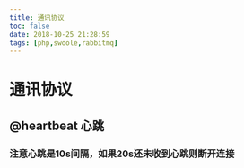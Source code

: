 ```yaml
---
title: 通讯协议
toc: false
date: 2018-10-25 21:28:59
tags: [php,swoole,rabbitmq]
---
```

# 通讯协议

## @heartbeat 心跳
### 注意心跳是10s间隔，如果20s还未收到心跳则断开连接